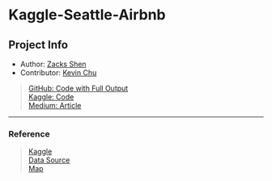 # Kaggle-Seattle-Airbnb

## Project Info

- Author: [Zacks Shen](https://www.linkedin.com/in/zacks-shen/)
- Contributor: [Kevin Chu](https://www.linkedin.com/in/yen-duo-chu/)

> [GitHub: Code with Full Output](https://github.com/ZacksAmber/Kaggle-Seattle-Airbnb)<br>
> [Kaggle: Code](https://www.kaggle.com/zacksshen/kaggle-seattle-airbnb)<br>
> [Medium: Article](https://medium.com/@zacks.shen/how-airbnb-evaluates-the-listings-b35c5a7890cb)

---

### Reference

> [Kaggle](https://www.kaggle.com/airbnb/seattle)<br>
> [Data Source](http://insideairbnb.com/seattle)<br>
> [Map](http://insideairbnb.com/get-the-data.html)
